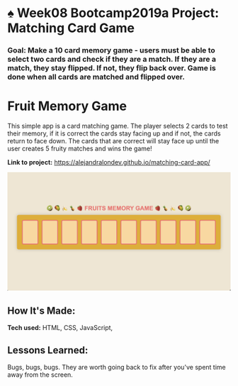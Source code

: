 # ♠️ Week08 Bootcamp2019a Project: Matching Card Game

### Goal: Make a 10 card memory game - users must be able to select two cards and check if they are a match. If they are a match, they stay flipped. If not, they flip back over. Game is done when all cards are matched and flipped over.

# Fruit Memory Game
This simple app is a card matching game. The player selects 2 cards to test their memory, if it is correct the cards stay facing up and if not, the cards return to face down. The cards that are correct will stay face up until the user creates 5 fruity matches and wins the game!

**Link to project:** https://alejandralondev.github.io/matching-card-app/ 

![alt tag](img/memory-game-sc.png)

## How It's Made:

**Tech used:** HTML, CSS, JavaScript,

## Lessons Learned:

Bugs, bugs, bugs. They are worth going back to fix after you've spent time away from the screen. 